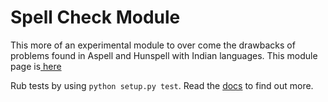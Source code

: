 Spell Check Module
==================

This more of an experimental module to over come the drawbacks of problems
found in Aspell and Hunspell with Indian languages. This module page is[ here](http://silpa.org.in/SpellCheck)

Rub tests by using `python setup.py test`. Read the
[docs](http://spellchecker.readthedocs.org/en/latest/)
to find out more.
